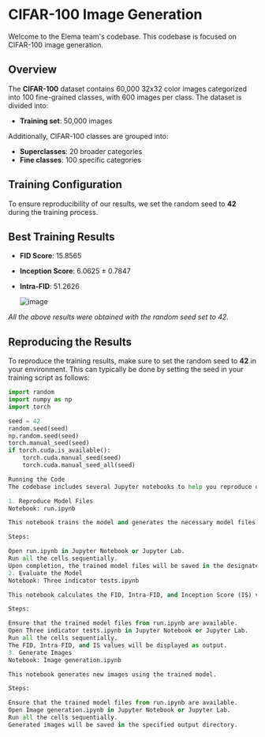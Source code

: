 # CIFAR-100 Image Generation

Welcome to the Elema team's codebase. This codebase is focused on CIFAR-100 image generation.

## Overview

The **CIFAR-100** dataset contains 60,000 32x32 color images categorized into 100 fine-grained classes, with 600 images per class. The dataset is divided into:
- **Training set**: 50,000 images

Additionally, CIFAR-100 classes are grouped into:
- **Superclasses**: 20 broader categories
- **Fine classes**: 100 specific categories

## Training Configuration

To ensure reproducibility of our results, we set the random seed to **42** during the training process.

## Best Training Results

- **FID Score**: 15.8565
- **Inception Score**: 6.0625 ± 0.7847
- **Intra-FID**: 51.2626

  ![image](https://github.com/user-attachments/assets/6a254e90-1c6d-403d-87b2-72902f4d1b00)


*All the above results were obtained with the random seed set to 42.*

## Reproducing the Results

To reproduce the training results, make sure to set the random seed to **42** in your environment. This can typically be done by setting the seed in your training script as follows:

```python
import random
import numpy as np
import torch

seed = 42
random.seed(seed)
np.random.seed(seed)
torch.manual_seed(seed)
if torch.cuda.is_available():
    torch.cuda.manual_seed(seed)
    torch.cuda.manual_seed_all(seed)

Running the Code
The codebase includes several Jupyter notebooks to help you reproduce our results and generate images. Below are the steps to run each notebook:

1. Reproduce Model Files
Notebook: run.ipynb

This notebook trains the model and generates the necessary model files.

Steps:

Open run.ipynb in Jupyter Notebook or Jupyter Lab.
Run all the cells sequentially.
Upon completion, the trained model files will be saved in the designated directory.
2. Evaluate the Model
Notebook: Three indicator tests.ipynb

This notebook calculates the FID, Intra-FID, and Inception Score (IS) values to reproduce our evaluation metrics.

Steps:

Ensure that the trained model files from run.ipynb are available.
Open Three indicator tests.ipynb in Jupyter Notebook or Jupyter Lab.
Run all the cells sequentially.
The FID, Intra-FID, and IS values will be displayed as output.
3. Generate Images
Notebook: Image generation.ipynb

This notebook generates new images using the trained model.

Steps:

Ensure that the trained model files from run.ipynb are available.
Open Image generation.ipynb in Jupyter Notebook or Jupyter Lab.
Run all the cells sequentially.
Generated images will be saved in the specified output directory.
